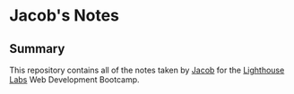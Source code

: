 # Jacob's Notes

## Summary

This repository contains all of the notes taken by [Jacob](https://github.com/abeljlim/) for the [Lighthouse Labs](https://www.lighthouselabs.ca/) Web Development Bootcamp.
